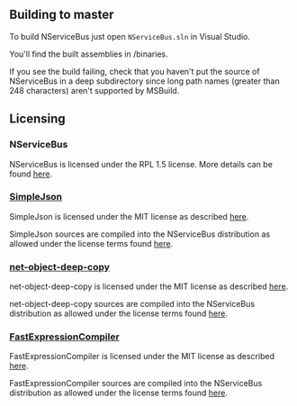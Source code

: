 ## Building to master

To build NServiceBus just open `NServiceBus.sln` in Visual Studio.

You'll find the built assemblies in /binaries.

If you see the build failing, check that you haven't put the source of NServiceBus in a deep subdirectory since long path names (greater than 248 characters) aren't supported by MSBuild.


## Licensing

### NServiceBus

NServiceBus is licensed under the RPL 1.5 license. More details can be found [here](LICENSE.md).

### [SimpleJson](https://github.com/facebook-csharp-sdk/simple-json/) 

SimpleJson is licensed under the MIT license as described [here](https://github.com/facebook-csharp-sdk/simple-json/blob/master/LICENSE.txt).

SimpleJson sources are compiled into the NServiceBus distribution as allowed under the license terms found [here](https://github.com/facebook-csharp-sdk/simple-json/blob/master/LICENSE.txt).

### [net-object-deep-copy](https://github.com/Burtsev-Alexey/net-object-deep-copy)

net-object-deep-copy is licensed under the MIT license as described [here](https://github.com/Burtsev-Alexey/net-object-deep-copy/blob/master/README).

net-object-deep-copy sources are compiled into the NServiceBus distribution as allowed under the license terms found [here](https://github.com/Burtsev-Alexey/net-object-deep-copy/blob/master/README).

### [FastExpressionCompiler](https://github.com/dadhi/FastExpressionCompiler)

FastExpressionCompiler is licensed under the MIT license as described [here](https://github.com/dadhi/FastExpressionCompiler/blob/master/LICENSE).

FastExpressionCompiler sources are compiled into the NServiceBus distribution as allowed under the license terms found [here](https://github.com/dadhi/FastExpressionCompiler/blob/master/LICENSE).
